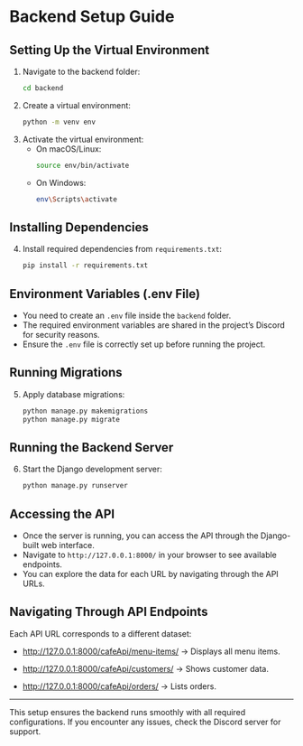 # Backend Setup Guide

## Setting Up the Virtual Environment

1. Navigate to the backend folder:
   ```sh
   cd backend
   ```
2. Create a virtual environment:
   ```sh
   python -m venv env
   ```
3. Activate the virtual environment:
   - On macOS/Linux:
     ```sh
     source env/bin/activate
     ```
   - On Windows:
     ```sh
     env\Scripts\activate
     ```

## Installing Dependencies

4. Install required dependencies from `requirements.txt`:
   ```sh
   pip install -r requirements.txt
   ```

## Environment Variables (.env File)

- You need to create an `.env` file inside the `backend` folder.
- The required environment variables are shared in the project’s Discord for security reasons.
- Ensure the `.env` file is correctly set up before running the project.

## Running Migrations

5. Apply database migrations:
   ```sh
   python manage.py makemigrations
   python manage.py migrate
   ```

## Running the Backend Server

6. Start the Django development server:
   ```sh
   python manage.py runserver
   ```

## Accessing the API

- Once the server is running, you can access the API through the Django-built web interface.
- Navigate to `http://127.0.0.1:8000/` in your browser to see available endpoints.
- You can explore the data for each URL by navigating through the API URLs.

## Navigating Through API Endpoints

Each API URL corresponds to a different dataset:

 - http://127.0.0.1:8000/cafeApi/menu-items/ → Displays all menu items.

 - http://127.0.0.1:8000/cafeApi/customers/ → Shows customer data.

 - http://127.0.0.1:8000/cafeApi/orders/ → Lists orders.


---
This setup ensures the backend runs smoothly with all required configurations. If you encounter any issues, check the Discord server for support.

